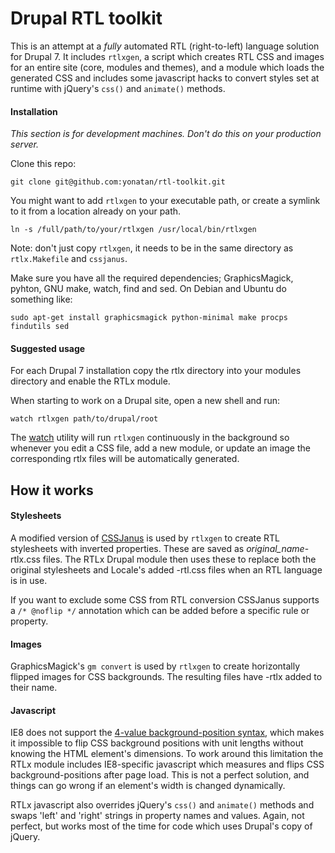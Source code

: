 # Drupal RTL toolkit

This is an attempt at a *fully* automated RTL (right-to-left) language solution for Drupal 7. It includes ```rtlxgen```, a script which creates RTL CSS and images for an entire site (core, modules and themes), and a module which loads the generated CSS and includes some javascript hacks to convert styles set at runtime with jQuery's ```css()``` and ```animate()``` methods.

#### Installation

*This section is for development machines. Don't do this on your production server.*

Clone this repo:

    git clone git@github.com:yonatan/rtl-toolkit.git

You might want to add ```rtlxgen``` to your executable path, or create a symlink to it from a location already on your path.

    ln -s /full/path/to/your/rtlxgen /usr/local/bin/rtlxgen

Note: don't just copy ```rtlxgen```, it needs to be in the same directory as ```rtlx.Makefile``` and ```cssjanus```.

Make sure you have all the required dependencies; GraphicsMagick, pyhton, GNU make, watch, find and sed. On Debian and Ubuntu do something like:

    sudo apt-get install graphicsmagick python-minimal make procps findutils sed

#### Suggested usage
For each Drupal 7 installation copy the rtlx directory into your modules directory and enable the RTLx module.

When starting to work on a Drupal site, open a new shell and run:

    watch rtlxgen path/to/drupal/root

The [watch][1] utility will run ```rtlxgen``` continuously in the background so whenever you edit a CSS file, add a new module, or update an image the corresponding rtlx files will be automatically generated.

## How it works

#### Stylesheets
A modified version of [CSSJanus][2] is used by ```rtlxgen``` to create RTL stylesheets with inverted properties. These are saved as *original_name*-rtlx.css files. The RTLx Drupal module then uses these to replace both the original stylesheets and Locale's added -rtl.css files when an RTL language is in use.

If you want to exclude some CSS from RTL conversion CSSJanus supports a ```/* @noflip */``` annotation which can be added before a specific rule or property.

#### Images
GraphicsMagick's ```gm convert``` is used by ```rtlxgen``` to create horizontally flipped images for CSS backgrounds. The resulting files have -rtlx added to their name.

#### Javascript
IE8 does not support the [4-value background-position syntax][3], which makes it impossible to flip CSS background positions with unit lengths without knowing the HTML element's dimensions. To work around this limitation the RTLx module includes IE8-specific javascript which measures and flips CSS background-positions after page load. This is not a perfect solution, and things can go wrong if an element's width is changed dynamically.

RTLx javascript also overrides jQuery's ```css()``` and ```animate()``` methods and swaps 'left' and 'right' strings in property names and values. Again, not perfect, but works most of the time for code which uses Drupal's copy of jQuery.

[1]:http://linux.die.net/man/1/watch
[2]:https://code.google.com/p/cssjanus/
[3]:https://developer.mozilla.org/en/docs/CSS/background-position
